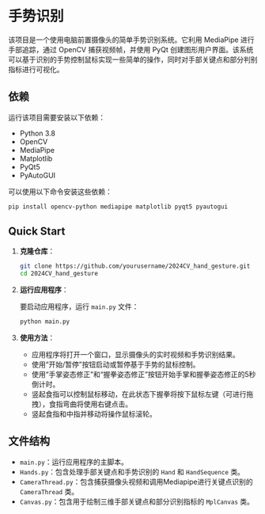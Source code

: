 # 手势识别

该项目是一个使用电脑前置摄像头的简单手势识别系统。它利用 MediaPipe 进行手部追踪，通过 OpenCV 捕获视频帧，并使用 PyQt 创建图形用户界面。该系统可以基于识别的手势控制鼠标实现一些简单的操作，同时对手部关键点和部分判别指标进行可视化。

## 依赖

运行该项目需要安装以下依赖：

- Python 3.8
- OpenCV
- MediaPipe
- Matplotlib
- PyQt5
- PyAutoGUI

可以使用以下命令安装这些依赖：

```bash
pip install opencv-python mediapipe matplotlib pyqt5 pyautogui
```

## Quick Start

1. **克隆仓库**：

    ```bash
    git clone https://github.com/yourusername/2024CV_hand_gesture.git
    cd 2024CV_hand_gesture
    ```


2. **运行应用程序**：

    要启动应用程序，运行 `main.py` 文件：

    ```bash
    python main.py
    ```

3. **使用方法**：

    - 应用程序将打开一个窗口，显示摄像头的实时视频和手势识别结果。
    - 使用“开始/暂停”按钮启动或暂停基于手势的鼠标控制。
    - 使用“手掌姿态修正”和“握拳姿态修正”按钮开始手掌和握拳姿态修正的5秒倒计时。
    - 竖起食指可以控制鼠标移动，在此状态下握拳将按下鼠标左键（可进行拖拽），食指弯曲将使用右键点击。
    - 竖起食指和中指并移动将操作鼠标滚轮。

## 文件结构

- `main.py`：运行应用程序的主脚本。
- `Hands.py`：包含处理手部关键点和手势识别的 `Hand` 和 `HandSequence` 类。
- `CameraThread.py`：包含捕获摄像头视频和调用Mediapipe进行关键点识别的 `CameraThread` 类。
- `Canvas.py`：包含用于绘制三维手部关键点和部分识别指标的 `MplCanvas` 类。

